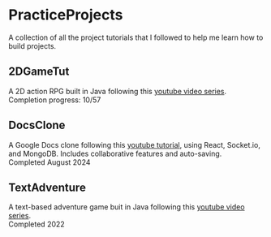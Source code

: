 # PracticeProjects
A collection of all the project tutorials that I followed to help me learn how to build projects.

## 2DGameTut
A 2D action RPG built in Java following this [youtube video series](https://youtube.com/playlist?list=PL_QPQmz5C6WUF-pOQDsbsKbaBZqXj4qSq&si=JTNF5EKiDB5Tjv-a).  
Completion progress: 10/57

## DocsClone
A Google Docs clone following this [youtube tutorial](https://youtu.be/iRaelG7v0OU?si=G-CJyg9qkpP8oj_5), using React, Socket.io, and MongoDB. 
Includes collaborative features and auto-saving.  
Completed August 2024

## TextAdventure
A text-based adventure game buit in Java following this [youtube video series](https://youtube.com/playlist?list=PL_QPQmz5C6WUMB0xEMZosWbyQo_Kil0Fb&si=81b0Og3rDpZvjHHW).  
Completed 2022